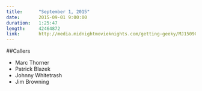 ```yaml
---
title:      "September 1, 2015"
date:       2015-09-01 9:00:00
duration:   1:25:47
length:     42464872
link:       http://media.midnightmovieknights.com/getting-geeky/MJ150901.mp3
---
```

##Callers  
* Marc Thorner
* Patrick Blazek
* Johnny Whitetrash
* Jim Browning